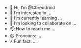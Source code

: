 - 👋 Hi, I’m @Cbreddroid
- 👀 I’m interested in ...
- 🌱 I’m currently learning ...
- 💞️ I’m looking to collaborate on ...
- 📫 How to reach me ...
- 😄 Pronouns: ...
- ⚡ Fun fact: ...

<!---
Cbreddroid/Cbreddroid is a ✨ special ✨ repository because its `README.md` (this file) appears on your GitHub profile.
You can click the Preview link to take a look at your changes.
--->
